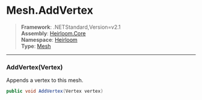# Mesh.AddVertex

> **Framework**: .NETStandard,Version=v2.1  
> **Assembly**: [Heirloom.Core][0]  
> **Namespace**: [Heirloom][0]  
> **Type**: [Mesh][1]  

--------------------------------------------------------------------------------

### AddVertex(Vertex)

Appends a vertex to this mesh.

```cs
public void AddVertex(Vertex vertex)
```

[0]: ..\Heirloom.Core.md
[1]: Heirloom.Mesh.md
